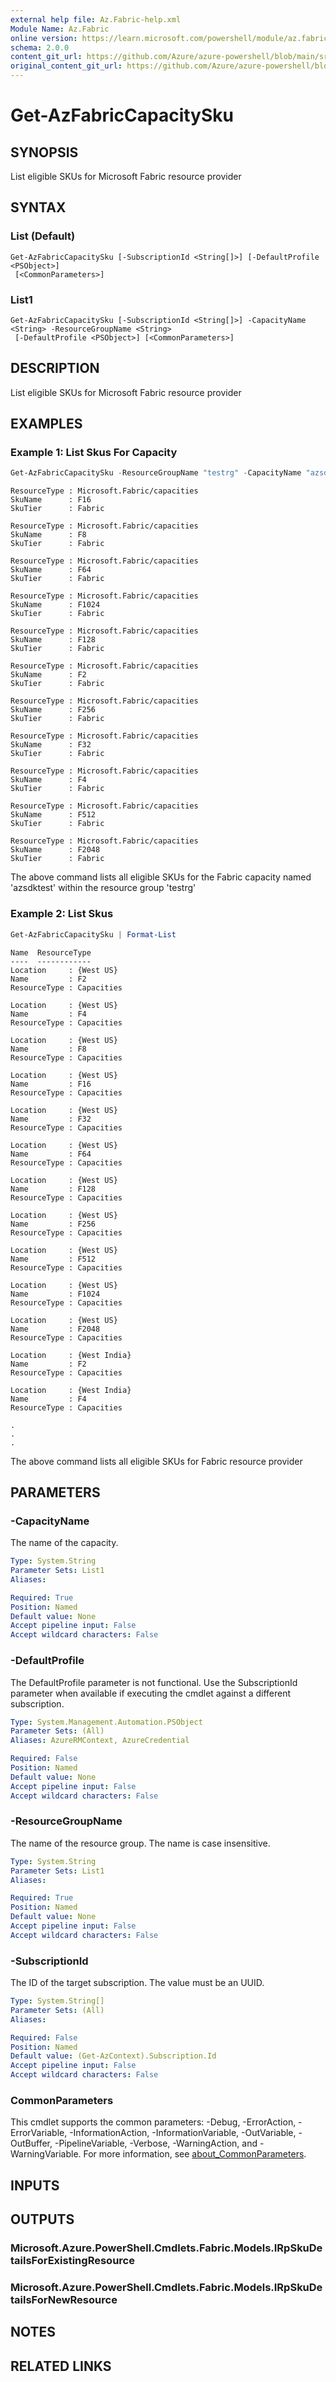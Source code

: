 ```yaml
---
external help file: Az.Fabric-help.xml
Module Name: Az.Fabric
online version: https://learn.microsoft.com/powershell/module/az.fabric/get-azfabriccapacitysku
schema: 2.0.0
content_git_url: https://github.com/Azure/azure-powershell/blob/main/src/Fabric/Fabric/help/Get-AzFabricCapacitySku.md
original_content_git_url: https://github.com/Azure/azure-powershell/blob/main/src/Fabric/Fabric/help/Get-AzFabricCapacitySku.md
---
```


# Get-AzFabricCapacitySku

## SYNOPSIS
List eligible SKUs for Microsoft Fabric resource provider

## SYNTAX

### List (Default)
```
Get-AzFabricCapacitySku [-SubscriptionId <String[]>] [-DefaultProfile <PSObject>]
 [<CommonParameters>]
```

### List1
```
Get-AzFabricCapacitySku [-SubscriptionId <String[]>] -CapacityName <String> -ResourceGroupName <String>
 [-DefaultProfile <PSObject>] [<CommonParameters>]
```

## DESCRIPTION
List eligible SKUs for Microsoft Fabric resource provider

## EXAMPLES

### Example 1: List Skus For Capacity
```powershell
Get-AzFabricCapacitySku -ResourceGroupName "testrg" -CapacityName "azsdktest" | Format-List
```

```output
ResourceType : Microsoft.Fabric/capacities
SkuName      : F16
SkuTier      : Fabric

ResourceType : Microsoft.Fabric/capacities
SkuName      : F8
SkuTier      : Fabric

ResourceType : Microsoft.Fabric/capacities
SkuName      : F64
SkuTier      : Fabric

ResourceType : Microsoft.Fabric/capacities
SkuName      : F1024
SkuTier      : Fabric

ResourceType : Microsoft.Fabric/capacities
SkuName      : F128
SkuTier      : Fabric

ResourceType : Microsoft.Fabric/capacities
SkuName      : F2
SkuTier      : Fabric

ResourceType : Microsoft.Fabric/capacities
SkuName      : F256
SkuTier      : Fabric

ResourceType : Microsoft.Fabric/capacities
SkuName      : F32
SkuTier      : Fabric

ResourceType : Microsoft.Fabric/capacities
SkuName      : F4
SkuTier      : Fabric

ResourceType : Microsoft.Fabric/capacities
SkuName      : F512
SkuTier      : Fabric

ResourceType : Microsoft.Fabric/capacities
SkuName      : F2048
SkuTier      : Fabric
```

The above command lists all eligible SKUs for the Fabric capacity named 'azsdktest' within the resource group 'testrg'

### Example 2: List Skus
```powershell
Get-AzFabricCapacitySku | Format-List
```

```output
Name  ResourceType
----  ------------
Location     : {West US}
Name         : F2
ResourceType : Capacities

Location     : {West US}
Name         : F4
ResourceType : Capacities

Location     : {West US}
Name         : F8
ResourceType : Capacities

Location     : {West US}
Name         : F16
ResourceType : Capacities

Location     : {West US}
Name         : F32
ResourceType : Capacities

Location     : {West US}
Name         : F64
ResourceType : Capacities

Location     : {West US}
Name         : F128
ResourceType : Capacities

Location     : {West US}
Name         : F256
ResourceType : Capacities

Location     : {West US}
Name         : F512
ResourceType : Capacities

Location     : {West US}
Name         : F1024
ResourceType : Capacities

Location     : {West US}
Name         : F2048
ResourceType : Capacities

Location     : {West India}
Name         : F2
ResourceType : Capacities

Location     : {West India}
Name         : F4
ResourceType : Capacities

.
.
.
```

The above command lists all eligible SKUs for Fabric resource provider

## PARAMETERS

### -CapacityName
The name of the capacity.

```yaml
Type: System.String
Parameter Sets: List1
Aliases:

Required: True
Position: Named
Default value: None
Accept pipeline input: False
Accept wildcard characters: False
```

### -DefaultProfile
The DefaultProfile parameter is not functional.
Use the SubscriptionId parameter when available if executing the cmdlet against a different subscription.

```yaml
Type: System.Management.Automation.PSObject
Parameter Sets: (All)
Aliases: AzureRMContext, AzureCredential

Required: False
Position: Named
Default value: None
Accept pipeline input: False
Accept wildcard characters: False
```

### -ResourceGroupName
The name of the resource group.
The name is case insensitive.

```yaml
Type: System.String
Parameter Sets: List1
Aliases:

Required: True
Position: Named
Default value: None
Accept pipeline input: False
Accept wildcard characters: False
```

### -SubscriptionId
The ID of the target subscription.
The value must be an UUID.

```yaml
Type: System.String[]
Parameter Sets: (All)
Aliases:

Required: False
Position: Named
Default value: (Get-AzContext).Subscription.Id
Accept pipeline input: False
Accept wildcard characters: False
```

### CommonParameters
This cmdlet supports the common parameters: -Debug, -ErrorAction, -ErrorVariable, -InformationAction, -InformationVariable, -OutVariable, -OutBuffer, -PipelineVariable, -Verbose, -WarningAction, and -WarningVariable. For more information, see [about_CommonParameters](http://go.microsoft.com/fwlink/?LinkID=113216).

## INPUTS

## OUTPUTS

### Microsoft.Azure.PowerShell.Cmdlets.Fabric.Models.IRpSkuDetailsForExistingResource

### Microsoft.Azure.PowerShell.Cmdlets.Fabric.Models.IRpSkuDetailsForNewResource

## NOTES

## RELATED LINKS
